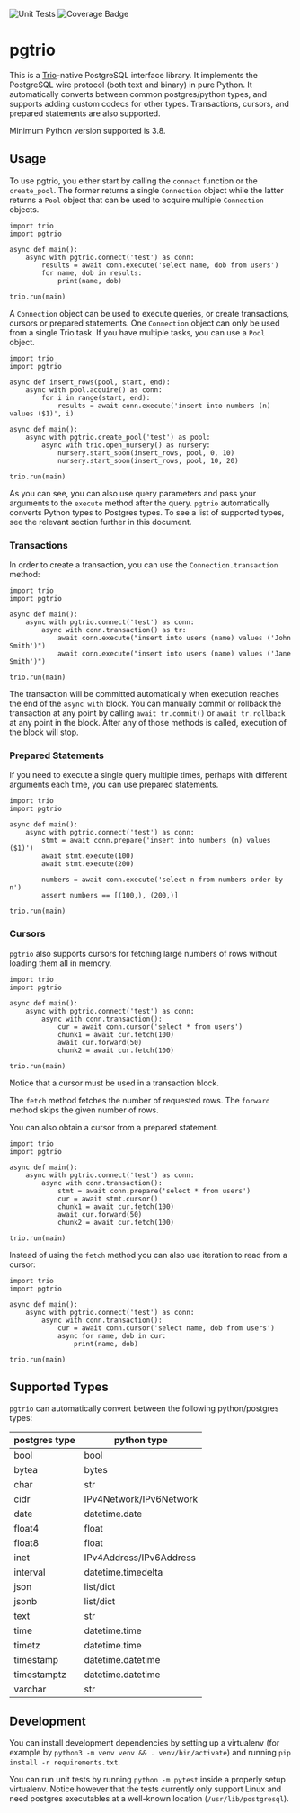 ![Unit Tests](https://github.com/elektito/pgtrio/actions/workflows/pgtrio.yml/badge.svg)
![Coverage Badge](https://gist.githubusercontent.com/elektito/31aafc23e3119da1d39e1b9aaf5a43fd/raw/pgtrio-master-coverage.svg)

# pgtrio

This is a [Trio][1]-native PostgreSQL interface library. It implements
the PostgreSQL wire protocol (both text and binary) in pure Python. It
automatically converts between common postgres/python types, and
supports adding custom codecs for other types. Transactions, cursors,
and prepared statements are also supported.

Minimum Python version supported is 3.8.

## Usage

To use pgtrio, you either start by calling the `connect` function or
the `create_pool`. The former returns a single `Connection` object
while the latter returns a `Pool` object that can be used to acquire
multiple `Connection` objects.

```python3
import trio
import pgtrio

async def main():
    async with pgtrio.connect('test') as conn:
        results = await conn.execute('select name, dob from users')
        for name, dob in results:
            print(name, dob)

trio.run(main)
```

A `Connection` object can be used to execute queries, or create
transactions, cursors or prepared statements. One `Connection` object
can only be used from a single Trio task. If you have multiple tasks,
you can use a `Pool` object.

```python3
import trio
import pgtrio

async def insert_rows(pool, start, end):
    async with pool.acquire() as conn:
        for i in range(start, end):
            results = await conn.execute('insert into numbers (n) values ($1)', i)

async def main():
    async with pgtrio.create_pool('test') as pool:
        async with trio.open_nursery() as nursery:
            nursery.start_soon(insert_rows, pool, 0, 10)
            nursery.start_soon(insert_rows, pool, 10, 20)

trio.run(main)
```

As you can see, you can also use query parameters and pass your
arguments to the `execute` method after the query. `pgtrio`
automatically converts Python types to Postgres types. To see a list
of supported types, see the relevant section further in this document.

### Transactions

In order to create a transaction, you can use the
`Connection.transaction` method:

```python3
import trio
import pgtrio

async def main():
    async with pgtrio.connect('test') as conn:
        async with conn.transaction() as tr:
            await conn.execute("insert into users (name) values ('John Smith')")
            await conn.execute("insert into users (name) values ('Jane Smith')")

trio.run(main)
```

The transaction will be committed automatically when execution reaches
the end of the `async with` block. You can manually commit or rollback
the transaction at any point by calling `await tr.commit()` or `await
tr.rollback` at any point in the block. After any of those methods is
called, execution of the block will stop.

### Prepared Statements

If you need to execute a single query multiple times, perhaps with
different arguments each time, you can use prepared statements.

```python3
import trio
import pgtrio

async def main():
    async with pgtrio.connect('test') as conn:
        stmt = await conn.prepare('insert into numbers (n) values ($1)')
        await stmt.execute(100)
        await stmt.execute(200)

        numbers = await conn.execute('select n from numbers order by n')
        assert numbers == [(100,), (200,)]

trio.run(main)
```

### Cursors

`pgtrio` also supports cursors for fetching large numbers of rows
without loading them all in memory.

```python3
import trio
import pgtrio

async def main():
    async with pgtrio.connect('test') as conn:
        async with conn.transaction():
            cur = await conn.cursor('select * from users')
            chunk1 = await cur.fetch(100)
            await cur.forward(50)
            chunk2 = await cur.fetch(100)

trio.run(main)
```

Notice that a cursor must be used in a transaction block.

The `fetch` method fetches the number of requested rows. The `forward`
method skips the given number of rows.

You can also obtain a cursor from a prepared statement.

```python3
import trio
import pgtrio

async def main():
    async with pgtrio.connect('test') as conn:
        async with conn.transaction():
            stmt = await conn.prepare('select * from users')
            cur = await stmt.cursor()
            chunk1 = await cur.fetch(100)
            await cur.forward(50)
            chunk2 = await cur.fetch(100)

trio.run(main)
```

Instead of using the `fetch` method you can also use iteration to read
from a cursor:

```python3
import trio
import pgtrio

async def main():
    async with pgtrio.connect('test') as conn:
        async with conn.transaction():
            cur = await conn.cursor('select name, dob from users')
            async for name, dob in cur:
                print(name, dob)

trio.run(main)
```

## Supported Types

`pgtrio` can automatically convert between the following
python/postgres types:

| postgres type | python type             |
|---------------|-------------------------|
| bool          | bool                    |
| bytea         | bytes                   |
| char          | str                     |
| cidr          | IPv4Network/IPv6Network |
| date          | datetime.date           |
| float4        | float                   |
| float8        | float                   |
| inet          | IPv4Address/IPv6Address |
| interval      | datetime.timedelta      |
| json          | list/dict               |
| jsonb         | list/dict               |
| text          | str                     |
| time          | datetime.time           |
| timetz        | datetime.time           |
| timestamp     | datetime.datetime       |
| timestamptz   | datetime.datetime       |
| varchar       | str                     |

## Development

You can install development dependencies by setting up a virtualenv
(for example by `python3 -m venv venv && . venv/bin/activate`) and
running `pip install -r requirements.txt`.

You can run unit tests by running `python -m pytest` inside a properly
setup virtualenv. Notice however that the tests currently only support
Linux and need postgres executables at a well-known location
(`/usr/lib/postgresql`).


[1]: https://github.com/python-trio/trio

